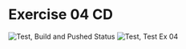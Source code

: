 # Exercise 04 CD

![Test, Build and Pushed Status](https://github.com/cbachl/go_mux_bachl/actions/workflows/github-actions.yml/badge.svg)
![Test, Test Ex 04](https://github.com/cbachl/go_mux_bachl/runs/6790805107?check_suite_focus=true)
